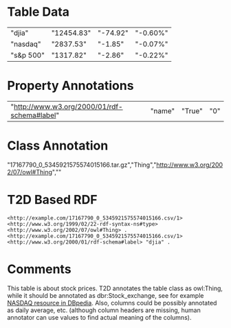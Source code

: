# Table Data

|               |            |          |          |
|---------------|------------|----------|----------|
| "djia"        | "12454.83" | "-74.92" | "-0.60%" |
| "nasdaq"      | "2837.53"  | "-1.85"  | "-0.07%" |
| "s&amp;p 500" | "1317.82"  | "-2.86"  | "-0.22%" |

# Property Annotations

|                                              |        |        |     |
|----------------------------------------------|--------|--------|-----|
| "http://www.w3.org/2000/01/rdf-schema#label" | "name" | "True" | "0" |

# Class Annotation

"17167790_0_5345921575574015166.tar.gz","Thing","http://www.w3.org/2002/07/owl#Thing",""

# T2D Based RDF
```
<http://example.com/17167790_0_5345921575574015166.csv/1> <http://www.w3.org/1999/02/22-rdf-syntax-ns#type> <http://www.w3.org/2002/07/owl#Thing> .
<http://example.com/17167790_0_5345921575574015166.csv/1> <http://www.w3.org/2000/01/rdf-schema#label> "djia" .
```

# Comments
This table is about stock prices.
T2D annotates the table class as owl:Thing, while it should be annotated as dbr:Stock_exchange, see for example [NASDAQ resource in DBpedia](http://dbpedia.org/page/NASDAQ).
Also, columns could be possibly annotated as daily average, etc. (although column headers are missing, human annotator can use values to find actual meaning of the columns).
